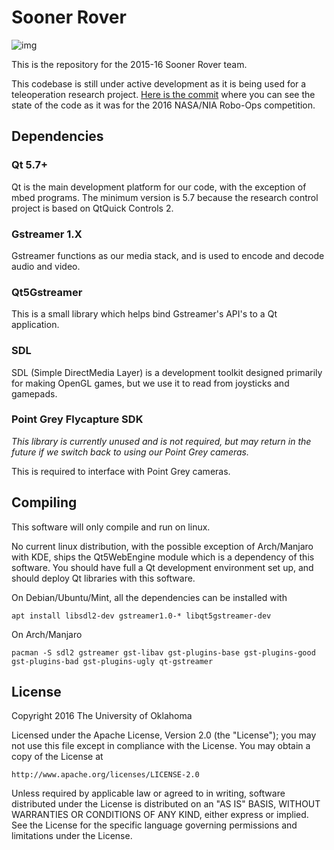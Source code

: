 # Sooner Rover
 
![img](http://www.okepscor.org/sites/default/files/ou%20logo%20for%20resources%20page.jpg)

This is the repository for the 2015-16 Sooner Rover team.

This codebase is still under active development as it is being used for a teleoperation research project. [Here is the commit](https://github.com/doublejinitials/soro/tree/1b0f66f3ee376ff07cd3b8e10c90ad4633ec3a63) where you can see the state of the code as it was for the 2016 NASA/NIA Robo-Ops competition.

## Dependencies

### Qt 5.7+

Qt is the main development platform for our code, with the exception of mbed programs. The minimum version is 5.7 because the research control project is based on QtQuick Controls 2.

### Gstreamer 1.X

Gstreamer functions as our media stack, and is used to encode and decode audio and video.

### Qt5Gstreamer

This is a small library which helps bind Gstreamer's API's to a Qt application.

### SDL

SDL (Simple DirectMedia Layer) is a development toolkit designed primarily for making OpenGL games, but we use it to read from joysticks and gamepads.

### Point Grey Flycapture SDK

*This library is currently unused and is not required, but may return in the future if we switch back to using our Point Grey cameras.*

This is required to interface with Point Grey cameras.

## Compiling

This software will only compile and run on linux.

No current linux distribution, with the possible exception of Arch/Manjaro with KDE, ships the Qt5WebEngine module which is a dependency of this software. You should have full a Qt development environment set up, and should deploy Qt libraries with this software.

On Debian/Ubuntu/Mint, all the dependencies can be installed with

    apt install libsdl2-dev gstreamer1.0-* libqt5gstreamer-dev

On Arch/Manjaro

    pacman -S sdl2 gstreamer gst-libav gst-plugins-base gst-plugins-good gst-plugins-bad gst-plugins-ugly qt-gstreamer

## License

Copyright 2016 The University of Oklahoma

Licensed under the Apache License, Version 2.0 (the "License");
you may not use this file except in compliance with the License.
You may obtain a copy of the License at

    http://www.apache.org/licenses/LICENSE-2.0

Unless required by applicable law or agreed to in writing, software
distributed under the License is distributed on an "AS IS" BASIS,
WITHOUT WARRANTIES OR CONDITIONS OF ANY KIND, either express or implied.
See the License for the specific language governing permissions and
limitations under the License.
